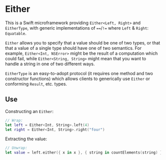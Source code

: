 # Either

This is a Swift microframework providing `Either<Left, Right>` and `EitherType`, with generic implementations of `==`/`!=` where `Left` & `Right`: `Equatable`.

`Either` allows you to specify that a value should be one of two types, or that that a value of a single type should have one of two semantics. For example, `Either<Int, NSError>` might be the result of a computation which could fail, while `Either<String, String>` might mean that you want to handle a string in one of two different ways.

`EitherType` is an easy-to-adopt protocol (it requires one method and two constructor functions) which allows clients to generically use `Either` or conforming `Result`, etc. types.


## Use

Constructing an `Either`:

```swift
// Wrap:
let left = Either<Int, String>.left(4)
let right = Either<Int, String>.right("four")
```

Extracting the value:

```swift
// Unwrap:
let value = left.either({ x in x }, { string in countElements(string) })
```

